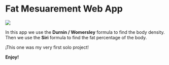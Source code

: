 # Fat Mesuarement Web App
![](https://images.jairoramirezu.com/images/screenshotFatMeasurementApp.png)

In this app we use the **Durnin / Womersley** formula to find the body density.
Then we use the **Siri** formula to find the fat percentage of the body.

¡This one was my very first solo project!

**Enjoy!**
